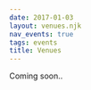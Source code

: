 ```yaml
---
date: 2017-01-03
layout: venues.njk
nav_events: true
tags: events
title: Venues
---
```

Coming soon..